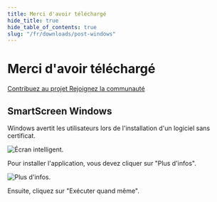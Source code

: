 ```yaml
---
title: Merci d'avoir téléchargé
hide_title: true
hide_table_of_contents: true
slug: "/fr/downloads/post-windows"
---
```


<div className="text-center margin-top--xl">

# Merci d'avoir téléchargé

<div className="row margin-bottom--lg padding--sm flex-center">
<a className="button button--outline button--warning button--lg margin--sm" href="/contributing">
  Contribuez au projet
</a>
<a className="button button--outline button--info button--lg margin--sm" href="https://linwood.dev/matrix">
  Rejoignez la communauté
</a>

</div>

## SmartScreen Windows


Windows avertit les utilisateurs lors de l'installation d'un logiciel sans certificat.

![Écran intelligent](/img/smart-screen.png).

Pour installer l'application, vous devez cliquer sur "Plus d'infos".

![Plus d'infos](/img/smart-screen-more-info.png).

Ensuite, cliquez sur "Exécuter quand même".

</div>
